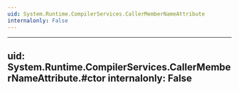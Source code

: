 ```yaml
---
uid: System.Runtime.CompilerServices.CallerMemberNameAttribute
internalonly: False
---
```


---
uid: System.Runtime.CompilerServices.CallerMemberNameAttribute.#ctor
internalonly: False
---
